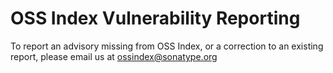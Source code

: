 # OSS Index Vulnerability Reporting

To report an advisory missing from OSS Index, or a correction to an existing report, please email us at  ossindex@sonatype.org
